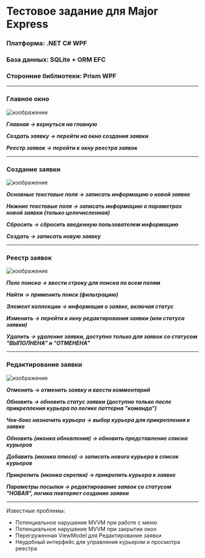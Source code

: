 Тестовое задание для Major Express
=====================
### Платформа: .NET C# WPF

### База данных: SQLite + ORM EFC

### Сторонние библиотеки: Prism WPF
---
### Главное окно

![изображение](https://github.com/user-attachments/assets/b3f9b95d-fb0a-44ba-9f24-6dc9a13ac21f)

***Главная -> вернуться на главную***

***Создать заявку -> перейти на окно создания заявки***

***Реестр заявок -> перейти к окну реестра заявок***

---
### Создание заявки

![изображение](https://github.com/user-attachments/assets/8132e3c5-82f5-4f67-a593-252fc5ddc4b5)

***Основные текстовые поля -> записать информацию о новой заявке***

***Нижние текстовые поля -> записать информацию о параметрах новой заявки (только целочисленная)***

***Сбросить -> сбросить введенную пользователем информацию***

***Создать -> записать новую заявку***

---
### Реестр заявок

![изображение](https://github.com/user-attachments/assets/c69dbb5f-8ea3-495d-a6e5-f55bbd5780f5)

***Поле поиска -> ввести строку для поиска по всем полям***

***Найти -> применить поиск (фильтрацию)***

***Элемент коллекции -> информация о заявке, включая статус***

***Изменить -> перейти к окну редактирования заявки (или статуса заявки)***

***Удалить -> удаление заявки, доступно только для заявок со статусом "ВЫПОЛНЕНА" и "ОТМЕНЕНА"***

---
### Редактирование заявки

![изображение](https://github.com/user-attachments/assets/e655165d-38d5-4411-ade0-6dc18ea19d14)

***Отменить -> отменить заявку и ввести комментарий***

***Обновить -> обновить статус заявки (доступно только после прикрепления курьера по логике паттерна "команда")***

***Чек-бокс назначить курьера -> выбор курьера для прикрепления к заявке***

***Обновить (иконка обновления) -> обновить представление списка курьеров***

***Добавить (иконка плюса) -> записать нового курьера в список курьеров***

***Прикрепить (иконка скрепки) -> прикрепить курьера к заявке***

***Параметры посылки -> редактирование заявок со статусом "НОВАЯ", логика повторяет создание заявки***

---

Известные проблемы:
- Потенциальное нарушение MVVM при работе с меню
- Потенциальное нарушение MVVM при закрытии окон
- Перегруженная ViewModel для Редактирование заявки
- Неудобный интерфейс для управления курьером и просмотра реестра

